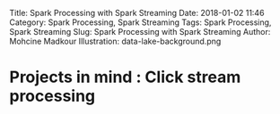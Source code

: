 Title: Spark Processing with Spark Streaming
Date: 2018-01-02 11:46
Category: Spark Processing, Spark Streaming
Tags: Spark Processing, Spark Streaming
Slug: Spark Processing with Spark Streaming
Author: Mohcine Madkour
Illustration: data-lake-background.png

# Projects in mind : Click stream processing
